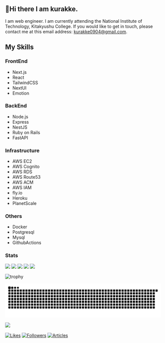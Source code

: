 ## 👋Hi there I am kurakke.
I am web engineer.
I am currently attending the National Institute of Technology, Kitakyushu College.
If you would like to get in touch, please contact me at this email address: kurakke0904@gmail.com.

## My Skills
### FrontEnd
- Next.js
- React
- TailwindCSS
- NextUI
- Emotion
### BackEnd
- Node.js
- Express
- NestJS
- Ruby on Rails
- FastAPI
### Infrastructure
- AWS EC2
- AWS Cognito
- AWS RDS
- AWS Route53
- AWS ACM
- AWS IAM
- fly.io
- Heroku
- PlanetScale
### Others
- Docker
- Postgresql
- Mysql
- GithubActions
### Stats
![](http://github-profile-summary-cards.vercel.app/api/cards/profile-details?username=kurakke&theme=github)
![](http://github-profile-summary-cards.vercel.app/api/cards/repos-per-language?username=kurakke&theme=github)
![](http://github-profile-summary-cards.vercel.app/api/cards/most-commit-language?username=kurakke&theme=github)
![](http://github-profile-summary-cards.vercel.app/api/cards/stats?username=kurakke&theme=github)
![](http://github-profile-summary-cards.vercel.app/api/cards/productive-time?username=kurakke&theme=github&utcOffset=9)

![trophy](https://github-profile-trophy.vercel.app/?username=kurakke&theme=github)

![](https://raw.githubusercontent.com/kurakke/kurakke/output/github-contribution-grid-snake.svg)

![](https://komarev.com/ghpvc/?username=kurakke&color=brightgreen&label=GithubProfileViews)

[![Likes](https://badgen.org/img/zenn/kurakke/likes?style=plastic)](https://zenn.dev/kurakke)
[![Followers](https://badgen.org/img/zenn/kurakke/followers?style=plastic)](https://zenn.dev/kurakke)
[![Articles](https://badgen.org/img/zenn/kurakke/articles?style=plastic)](https://zenn.dev/kurakke)
